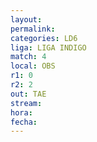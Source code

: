 ```yaml
---
layout: 
permalink: 
categories: LD6
liga: LIGA INDIGO
match: 4
local: OBS
r1: 0
r2: 2
out: TAE
stream: 
hora: 
fecha:
---
```

